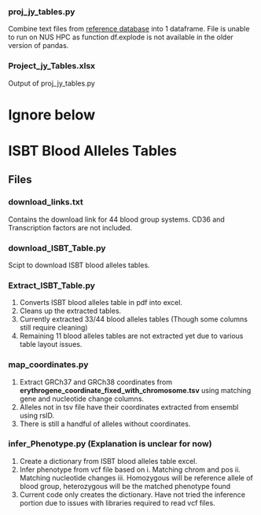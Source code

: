 ### **proj_jy_tables.py**
Combine text files from [reference database](https://github.com/xgao32/project_jy/tree/master/02_reference_database/db_genomeAnno) into 1 dataframe. File is unable to run on NUS HPC as function df.explode is not available in the older version of pandas.

### **Project_jy_Tables.xlsx**
Output of proj_jy_tables.py

# Ignore below

# ISBT Blood Alleles Tables

## **Files** 

### **download_links.txt**
Contains the download link for 44 blood group systems. CD36 and Transcription factors are not included.

### **download_ISBT_Table.py**
Scipt to download ISBT blood alleles tables.

### **Extract_ISBT_Table.py**
1. Converts ISBT blood alleles table in pdf into excel.
2. Cleans up the extracted tables.
3. Currently extracted 33/44 blood alleles tables (Though some columns still require cleaning)
4. Remaining 11 blood alleles tables are not extracted yet due to various table layout issues.

### **map_coordinates.py**
1. Extract GRCh37 and GRCh38 coordinates from **erythrogene_coordinate_fixed_with_chromosome.tsv** using matching gene and nucleotide change columns.
2. Alleles not in tsv file have their coordinates extracted from ensembl using rsID.
3. There is still a handful of alleles without coordinates.

### **infer_Phenotype.py** (Explanation is unclear for now)
1. Create a dictionary from ISBT blood alleles table excel.
2. Infer phenotype from vcf file based on
   i. Matching chrom and pos
   ii. Matching nucleotide changes
   iii. Homozygous will be reference allele of blood group, heterozygous will be the matched phenotype found
3. Current code only creates the dictionary. Have not tried the inference portion due to issues with libraries required to read vcf files.
